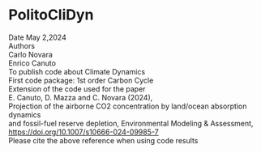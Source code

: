# PolitoCliDyn  
Date May 2,2024  
Authors  
Carlo Novara  
Enrico Canuto  
To publish code about Climate Dynamics   
First code package: 1st order Carbon Cycle     
Extension of the code used for the paper  
E. Canuto, D. Mazza and C. Novara (2024),   
Projection of the airborne CO2 concentration by land/ocean absorption dynamics   
and fossil-fuel reserve depletion, Environmental Modeling & Assessment,   
https://doi.org/10.1007/s10666-024-09985-7  
Please cite the above reference when using code results
